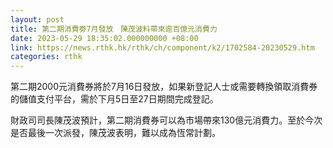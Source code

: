 ```yaml
---
layout: post
title: 第二期消費劵7月發放　陳茂波料帶來逾百億元消費力
date: 2023-05-29 18:35:02.000000000 +08:00
link: https://news.rthk.hk/rthk/ch/component/k2/1702584-20230529.htm
categories: rthk
---
```


第二期2000元消費券將於7月16日發放，如果新登記人士或需要轉換領取消費券的儲值支付平台，需於下月5日至27日期間完成登記。

財政司司長陳茂波預計，第二期消費券可以為市場帶來130億元消費力。至於今次是否最後一次派發，陳茂波表明，難以成為恆常計劃。
